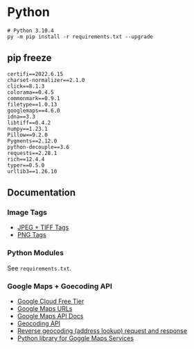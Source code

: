 # Python 

```
# Python 3.10.4
py -m pip install -r requirements.txt --upgrade
```

## pip freeze

```
certifi==2022.6.15
charset-normalizer==2.1.0
click==8.1.3
colorama==0.4.5
commonmark==0.9.1
filetype==1.0.13
googlemaps==4.6.0
idna==3.3
libtiff==0.4.2
numpy==1.23.1
Pillow==9.2.0
Pygments==2.12.0
python-decouple==3.6
requests==2.28.1
rich==12.4.4
typer==0.5.0
urllib3==1.26.10

```

## Documentation

### Image Tags

* [JPEG + TIFF Tags](https://exiftool.org/TagNames/JPEG.html)
* [PNG Tags](https://exiftool.org/TagNames/PNG.html)

### Python Modules

See `requirements.txt`.


### Google Maps + Goecoding API

* [Google Cloud Free Tier](https://cloud.google.com/free/docs/gcp-free-tier)
* [Google Maps URLs](https://developers.google.com/maps/documentation/urls/get-started)
* [Google Maps API Docs](https://developers.google.com/maps/documentation)
* [Geocoding API](https://developers.google.com/maps/documentation/geocoding)
* [Reverse geocoding (address lookup) request and response](https://developers.google.com/maps/documentation/geocoding/requests-reverse-geocoding)
* [Python library for Goggle Maps Services](https://developers.google.com/maps/documentation/geocoding/client-library)

